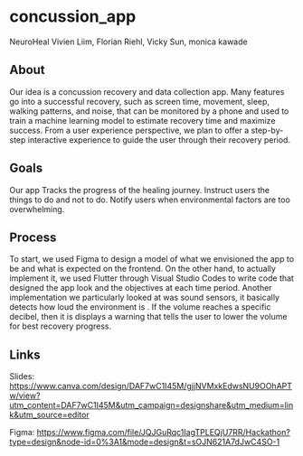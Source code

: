 # concussion_app

NeuroHeal Vivien Liim, Florian Riehl, Vicky Sun, monica kawade 
## About

Our idea is a concussion recovery and data collection app. Many features go into a successful recovery, such as screen time, movement, sleep, walking patterns, and noise, that can be monitored by a phone and used to train a machine learning model to estimate recovery time and maximize success. From a user experience perspective, we plan to offer a step-by-step interactive experience to guide the user through their recovery period.

## Goals
Our app Tracks the progress of the healing journey.
Instruct users the things to do and not to do.
Notify users when environmental factors are too overwhelming.

## Process
To start, we used Figma to design a model of what we envisioned the app to be and what is expected on the frontend. On the other hand, to actually implement it, we used Flutter through Visual Studio Codes to write code that designed the app look and the objectives at each time period. Another implementation we particularly looked at was sound sensors, it basically detects how loud the environment is . If the volume reaches a specific decibel, then it is displays a warning that tells the user to lower the volume for best recovery progress.

## Links
Slides: https://www.canva.com/design/DAF7wC1I45M/gjjNVMxkEdwsNU9OOhAPTw/view?utm_content=DAF7wC1I45M&utm_campaign=designshare&utm_medium=link&utm_source=editor

Figma: https://www.figma.com/file/JQJGuRqc1IagTPLEQjU7RR/Hackathon?type=design&node-id=0%3A1&mode=design&t=sOJN621A7dJwC4SO-1

